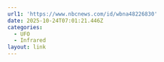 ```yaml
---
url1: 'https://www.nbcnews.com/id/wbna48226830'
date: 2025-10-24T07:01:21.446Z
categories:
  - UFO
  - Infrared
layout: link
---
```


